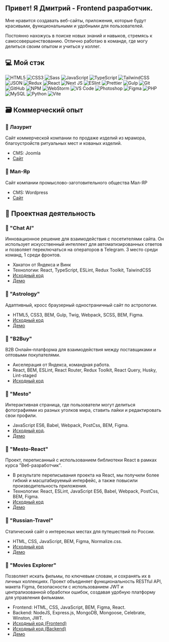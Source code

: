 ## Привет! Я Дмитрий - Frontend разработчик.
Мне нравится создавать веб-сайты, приложения, которые будут красивыми, функциональными и удобными для пользователей.
<br />

Постоянно нахожусь в поиске новых знаний и навыков, стремясь к самосовершенствованию. Отлично работаю в команде, где могу делиться своим опытом и учиться у коллег.


## 💻 Мой стэк
![HTML5](https://img.shields.io/badge/-HTML5-%23E44D27?style=flat-square&logo=html5&logoColor=%23ffffff) 
![CSS3](https://img.shields.io/badge/-CSS3-%231572B6?style=flat-square&logo=css3) 
![Sass](https://img.shields.io/badge/-Sass-%23CC6699?style=flat-square&logo=sass&logoColor=%23ffffff) 
![JavaScript](https://img.shields.io/badge/-JavaScript-%23F7DF1C?style=flat-square&logo=javascript&logoColor=%23ffffff) 
![TypeScript](https://img.shields.io/badge/typescript-%23007ACC.svg?style=for-the-badge&logo=typescript&logoColor=white)
![TailwindCSS](https://img.shields.io/badge/tailwindcss-%2338B2AC.svg?style=for-the-badge&logo=tailwind-css&logoColor=white)
![JSON](https://img.shields.io/badge/-JSON-%23000000?style=flat-square&logo=json)
![Redux](https://img.shields.io/badge/redux-%23593d88.svg?style=for-the-badge&logo=redux&logoColor=white)
![React](https://img.shields.io/badge/react-%2320232a.svg?style=for-the-badge&logo=react&logoColor=%2361DAFB)
![Next JS](https://img.shields.io/badge/Next-black?style=for-the-badge&logo=next.js&logoColor=white)
![ESlint](https://img.shields.io/badge/-ESLint-%234B32C3?style=flat-square&logo=eslint) 
![Prettier](https://img.shields.io/badge/-Prettier-%23F7B93E?style=flat-square&logo=prettier&logoColor=%23ffffff) 
![Gulp](https://img.shields.io/badge/-Gulp-%23CF4647?style=flat-square&logo=gulp&logoColor=%23ffffff) 
![Git](https://img.shields.io/badge/-Git-%23F05032?style=flat-square&logo=git&logoColor=%23ffffff) 
![GitHub](https://img.shields.io/badge/-GitHub-%23181717?style=flat-square&logo=github) 
![NPM](https://img.shields.io/badge/-NPM-%23CB3837?style=flat-square&logo=npm) 
![WebStorm](https://img.shields.io/badge/webstorm-143?style=for-the-badge&logo=webstorm&logoColor=white&color=black)
![VS Code](https://img.shields.io/badge/-VSCode-%23007ACC?style=flat-square&logo=visual-studio-code)
![Photoshop](https://img.shields.io/badge/-Photoshop-%2326C9FF?style=flat-square&logo=adobe-photoshop&logoColor=%23ffffff)
![Figma](https://img.shields.io/badge/figma-%23F24E1E.svg?style=for-the-badge&logo=figma&logoColor=white)
![PHP](https://img.shields.io/badge/php-%23777BB4.svg?style=for-the-badge&logo=php&logoColor=white)
![MySQL](https://img.shields.io/badge/mysql-%2300f.svg?style=for-the-badge&logo=mysql&logoColor=white)
![Python](https://img.shields.io/badge/python-3670A0?style=for-the-badge&logo=python&logoColor=ffdd54)
![Vite](https://img.shields.io/badge/vite-%23646CFF.svg?style=for-the-badge&logo=vite&logoColor=white)

## 🗃️ Коммерческий опыт

### 🔰 Лазурит
Сайт коммерческой компании по продаже изделий из мрамора, благоустройств ритуальных мест и кованых изделий.
- CMS: Joomla 
- [Сайт](https://kras-kamen.ru/)

### 🔰 Мал-Яр
Сайт компании промыслово-заготовительного общества Мал-ЯР
- CMS: Wordpress 
- [Сайт](https://mal-yar.ru/)


## 📇 Проектная деятельность

### 🔰 "Chat AI"
Инновационное решение для взаимодействия с посетителями сайта. Он использует искусственный интеллект для автоматизированных ответов и позволяет переключаться на операторов в Telegram. 3 место среди команд, 1 среди фронтов.
- Хакатон от Яндекса и Винк
- Технологии: React, TypeScript, ESLint, Redux Toolkit, TaiwindCSS
- [Исходный код](https://github.com/vink-bot/frontend)
- [Демо](http://hackathon.zapto.org/)

### 🔰 "Astrology"
Адаптивный, кросс браузерный одностраничный сайт по астрологии.
- HTML5, CSS3, BEM, Gulp, Twig, Webpack, SCSS, BEM, Figma.
- [Исходный код](https://github.com/TIPDMR/Astro-html-template)
- [Демо](https://tipdmr.github.io/Astro-html-template/)

### 🔰 "B2Buy"
B2B Онлайн-платформа для взаимодействия между поставщиками и оптовыми покупателями.
- Акселерация от Яндекса, командная работа.
- React, BEM, ESLint, React Router, Redux Toolkit, React Query, Husky, Lint-staged
- [Исходный код](https://github.com/b2b-marketplace/b2b-marketplace-frontend)

### 🔰 "Mesto"
Интерактивная страница, где пользователи могут делиться фотографиями из разных уголков мира, ставить лайки и редактировать свои профили.
- JavaScript ES6, Babel, Webpack, PostCss, BEM, Figma.
- [Исходный код](https://github.com/TIPDMR/mesto).
- [Демо](https://tipdmr.github.io/mesto/)

### 🔰 "Mesto-React"
Проект, переписанный с использованием библиотеки React в рамках курса "Веб-разработчик".
- В результате переписывания проекта на React, мы получили более гибкий и масштабируемый интерфейс, а также повысили производительность приложения.
- Технологии: React, ESLint, JavaScript ES6, Babel, Webpack, PostCss, BEM, Figma.
- [Исходный код](https://github.com/TIPDMR/mesto-react)
- [Демо](https://tipdmr.github.io/mesto-react/)

### 🔰 "Russian-Travel"
Статический сайт о интересных местах для путешествий по России.
-  HTML, CSS, JavaScript, BEM, Figma, Normalize.css.
- [Исходный код](https://github.com/TIPDMR/russian-travel)
- [Демо](https://tipdmr.github.io/russian-travel/)

### 🔰 "Movies Explorer"
  Позволяет искать фильмы, по ключевым словам, и сохранять их в личных коллекциях. Проект объединяет функциональность RESTful API, макета Figma, безопасности с использованием JWT и централизованной обработки ошибок, создавая удобную платформу для управления фильмами.
- Frontend: HTML, CSS, JavaScript, BEM, Figma, React.
- Backend: NodeJS, Express.js, MongoDB, Mongoose, Celebrate, Winston, JWT.
- [Исходный код (Frontend)](https://github.com/TIPDMR/movies-explorer-frontend)
- [Исходный код (Backend)](https://github.com/TIPDMR/movies-explorer-api)
- [Демо](https://movies.best-mesto.ru/)


